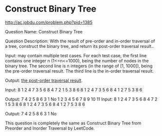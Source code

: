 # Construct Binary Tree

 http://ac.jobdu.com/problem.php?pid=1385

Question Name: Construct Binary Tree

Question Description: With the result of  pre-order and in-order traversal of a tree, construct the binary tree, and return its post-order traversal result..

Input: may contain multiple test cases. For each test case, the first line contains one integer n (1<=n<=1000), being the number of nodes in the binary tree. The second line is n integers (in the range of [1, 1000]), being the pre-order traversal result. The third line is the in-order traversal result.

Output: [the post-order traversal result](https://codesays.com/2014/solution-to-construct-binary-tree-from-preorder-and-inorder-traversal-by-leetcode/).

Input:
8
1 2 4 7 3 5 6 8
4 7 2 1 5 3 8 6
8
1 2 4 7 3 5 6 8
4 1 2 7 5 3 8 6

Output:
7 4 2 5 8 6 3 1
No
1
2
3
4
5
6
7
8
9
10
11
Input:
8
1 2 4 7 3 5 6 8
4 7 2 1 5 3 8 6
8
1 2 4 7 3 5 6 8
4 1 2 7 5 3 8 6
 
Output:
7 4 2 5 8 6 3 1
No

This question is completely the same as Construct Binary Tree from Preorder and Inorder Traversal by LeetCode.

